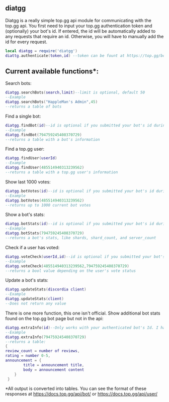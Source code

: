 ## diatgg

Diatgg is a really simple top.gg api module for communicating with the top.gg api. 
You first need to input your top.gg authentication token and (optionally) your bot's id. If entered, the id will be automatically added to any requests that require an id. Otherwise, you will have to manually add the id for every request.

```lua
local diatgg = require('diatgg')
diattg.authenticate(token,id) --token can be fount at https://top.gg/bot/:bot_id/webhooks
```

## Current available functions*:

Search bots: 
```lua
diatgg.searchBots(search,limit)--limit is optional, default 50
--Example
diatgg.searchBots("HappleMan's Admin",45)
--returns a table of bots
```

Find a single bot: 
```lua
diatgg.findBot(id)--id is optional if you submitted your bot's id during authentication
--Example
diatgg.findBot(794759245408370729)
--returns a table with a bot's information
```

Find a top.gg user: 
```lua
diatgg.findUser(userId)
--Example
diatgg.findUser(485514940313239562)
--returns a table with a top.gg user's information
```

Show last 1000 votes: 
```lua
diatgg.botVotes(id)--id is optional if you submitted your bot's id during authentication
--Example
diatgg.botVotes(485514940313239562)
--returns up to 1000 current bot votes
```

Show a bot's stats: 
```lua
diatgg.botStats(id)--id is optional if you submitted your bot's id during authentication
--Example
diatgg.botStats(794759245408370729)
--returns a bot's stats, like shards, shard_count, and server_count
```

Check if a user has voted: 
```lua
diatgg.voteCheck(userId,id)--id is optional if you submitted your bot's id during authentication
--Example
diatgg.voteCheck(485514940313239562,794759245408370729)
--returns a bool value depending on the user's vote status
```

Update a bot's stats: 
```lua
diatgg.updateStats(discordia client)
--Example
diatgg.updateStats(client)
--Does not return any value
```

There is one more function, this one isn't official. Show additional bot stats found on the top.gg bot page but not in the api: 
```lua
diatgg.extraInfo(id)--Only works with your authenticated bot's Id. I have no Idea why.
--Example
diatgg.extraInfo(794759245408370729)
--returns a table:
{
review_count = number of reviews,
rating = number 0-5,
announcement = {
        title = announcement title,
        body = announcement content
    }
 }
```

*All output is converted into tables. You can see the format of these responses at https://docs.top.gg/api/bot/ or https://docs.top.gg/api/user/
